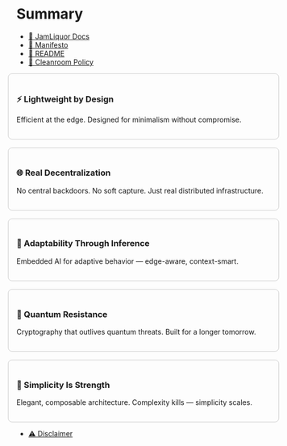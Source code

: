 # Summary

- [📘 JamLiquor Docs](./index.md)
- [📜 Manifesto](./MANIFESTO.md)
- [🧰 README](./README.md)
- [🧼 Cleanroom Policy](./cleanroom.md)

<div style="display: flex; flex-direction: column; gap: 1rem; align-items: center;">

  <a href="./EDGE.md" style="width: 100%; max-width: 600px; padding: 1rem; border: 1px solid #ccc; border-radius: 8px; text-decoration: none;">
    <h3>⚡ Lightweight by Design</h3>
    <p>Efficient at the edge. Designed for minimalism without compromise.</p>
  </a>

  <a href="./DECENTRALIZATION.md" style="width: 100%; max-width: 600px; padding: 1rem; border: 1px solid #ccc; border-radius: 8px; text-decoration: none;">
    <h3>🌐 Real Decentralization</h3>
    <p>No central backdoors. No soft capture. Just real distributed infrastructure.</p>
  </a>

  <a href="./AI.md" style="width: 100%; max-width: 600px; padding: 1rem; border: 1px solid #ccc; border-radius: 8px; text-decoration: none;">
    <h3>🧠 Adaptability Through Inference</h3>
    <p>Embedded AI for adaptive behavior — edge-aware, context-smart.</p>
  </a>

  <a href="./PQC.md" style="width: 100%; max-width: 600px; padding: 1rem; border: 1px solid #ccc; border-radius: 8px; text-decoration: none;">
    <h3>🔐 Quantum Resistance</h3>
    <p>Cryptography that outlives quantum threats. Built for a longer tomorrow.</p>
  </a>

  <a href="./ARCHITECTURE.md" style="width: 100%; max-width: 600px; padding: 1rem; border: 1px solid #ccc; border-radius: 8px; text-decoration: none;">
    <h3>🧱 Simplicity Is Strength</h3>
    <p>Elegant, composable architecture. Complexity kills — simplicity scales.</p>
  </a>

</div>

- [⚠️ Disclaimer](./DISCLAIMER.md)
